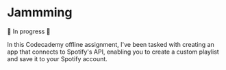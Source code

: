 # Jammming

🚧 In progress 🚧

In this Codecademy offline assignment, I've been tasked with creating an app that connects to Spotify's API, enabling you to create a custom playlist and save it to your Spotify account.
